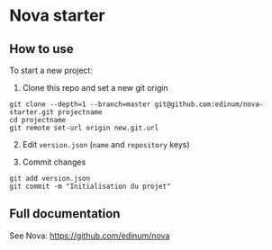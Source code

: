 # Nova starter

## How to use

To start a new project:

1. Clone this repo and set a new git origin

```
git clone --depth=1 --branch=master git@github.com:edinum/nova-starter.git projectname
cd projectname
git remote set-url origin new.git.url
```

2. Edit `version.json` (`name` and `repository` keys)

3. Commit changes

```
git add version.json
git commit -m "Initialisation du projet"
```

## Full documentation

See Nova: https://github.com/edinum/nova
